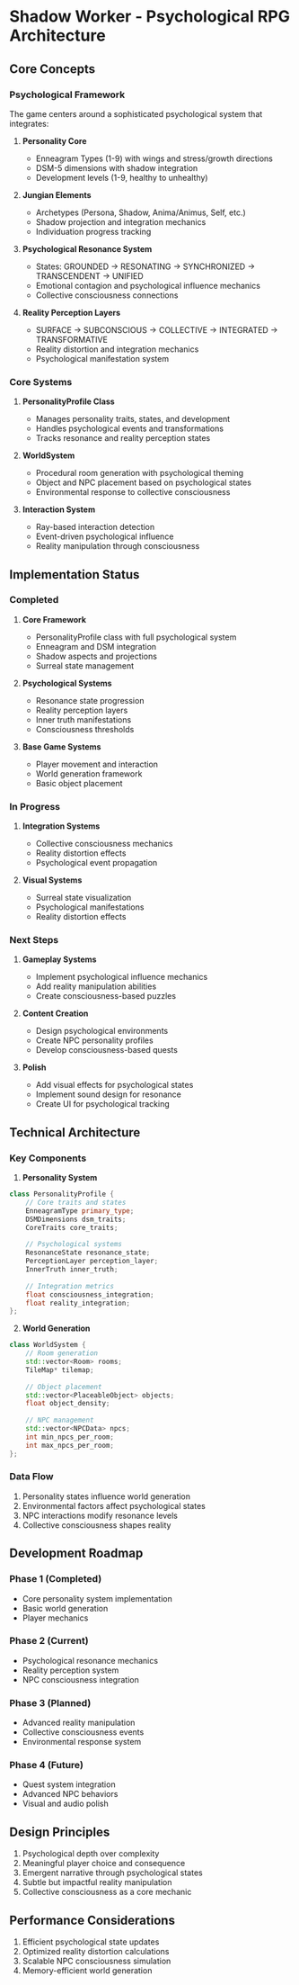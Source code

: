 # Shadow Worker - Psychological RPG Architecture

## Core Concepts

### Psychological Framework
The game centers around a sophisticated psychological system that integrates:

1. **Personality Core**
   - Enneagram Types (1-9) with wings and stress/growth directions
   - DSM-5 dimensions with shadow integration
   - Development levels (1-9, healthy to unhealthy)

2. **Jungian Elements**
   - Archetypes (Persona, Shadow, Anima/Animus, Self, etc.)
   - Shadow projection and integration mechanics
   - Individuation progress tracking

3. **Psychological Resonance System**
   - States: GROUNDED → RESONATING → SYNCHRONIZED → TRANSCENDENT → UNIFIED
   - Emotional contagion and psychological influence mechanics
   - Collective consciousness connections

4. **Reality Perception Layers**
   - SURFACE → SUBCONSCIOUS → COLLECTIVE → INTEGRATED → TRANSFORMATIVE
   - Reality distortion and integration mechanics
   - Psychological manifestation system

### Core Systems

1. **PersonalityProfile Class**
   - Manages personality traits, states, and development
   - Handles psychological events and transformations
   - Tracks resonance and reality perception states

2. **WorldSystem**
   - Procedural room generation with psychological theming
   - Object and NPC placement based on psychological states
   - Environmental response to collective consciousness

3. **Interaction System**
   - Ray-based interaction detection
   - Event-driven psychological influence
   - Reality manipulation through consciousness

## Implementation Status

### Completed
1. **Core Framework**
   - PersonalityProfile class with full psychological system
   - Enneagram and DSM integration
   - Shadow aspects and projections
   - Surreal state management

2. **Psychological Systems**
   - Resonance state progression
   - Reality perception layers
   - Inner truth manifestations
   - Consciousness thresholds

3. **Base Game Systems**
   - Player movement and interaction
   - World generation framework
   - Basic object placement

### In Progress
1. **Integration Systems**
   - Collective consciousness mechanics
   - Reality distortion effects
   - Psychological event propagation

2. **Visual Systems**
   - Surreal state visualization
   - Psychological manifestations
   - Reality distortion effects

### Next Steps
1. **Gameplay Systems**
   - Implement psychological influence mechanics
   - Add reality manipulation abilities
   - Create consciousness-based puzzles

2. **Content Creation**
   - Design psychological environments
   - Create NPC personality profiles
   - Develop consciousness-based quests

3. **Polish**
   - Add visual effects for psychological states
   - Implement sound design for resonance
   - Create UI for psychological tracking

## Technical Architecture

### Key Components
1. **Personality System**
```cpp
class PersonalityProfile {
    // Core traits and states
    EnneagramType primary_type;
    DSMDimensions dsm_traits;
    CoreTraits core_traits;
    
    // Psychological systems
    ResonanceState resonance_state;
    PerceptionLayer perception_layer;
    InnerTruth inner_truth;
    
    // Integration metrics
    float consciousness_integration;
    float reality_integration;
};
```

2. **World Generation**
```cpp
class WorldSystem {
    // Room generation
    std::vector<Room> rooms;
    TileMap* tilemap;
    
    // Object placement
    std::vector<PlaceableObject> objects;
    float object_density;
    
    // NPC management
    std::vector<NPCData> npcs;
    int min_npcs_per_room;
    int max_npcs_per_room;
};
```

### Data Flow
1. Personality states influence world generation
2. Environmental factors affect psychological states
3. NPC interactions modify resonance levels
4. Collective consciousness shapes reality

## Development Roadmap

### Phase 1 (Completed)
- Core personality system implementation
- Basic world generation
- Player mechanics

### Phase 2 (Current)
- Psychological resonance mechanics
- Reality perception system
- NPC consciousness integration

### Phase 3 (Planned)
- Advanced reality manipulation
- Collective consciousness events
- Environmental response system

### Phase 4 (Future)
- Quest system integration
- Advanced NPC behaviors
- Visual and audio polish

## Design Principles
1. Psychological depth over complexity
2. Meaningful player choice and consequence
3. Emergent narrative through psychological states
4. Subtle but impactful reality manipulation
5. Collective consciousness as a core mechanic

## Performance Considerations
1. Efficient psychological state updates
2. Optimized reality distortion calculations
3. Scalable NPC consciousness simulation
4. Memory-efficient world generation